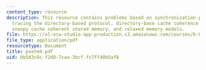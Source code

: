 ```yaml
---
content_type: resource
description: This resource contains problems based on synchronization primitives,
  tracing the directory-based protocol, directory-base cache coherence update protocols,
  snoopy cache coherent shared memory, and relaxed memory models.
file: https://ol-ocw-studio-app-production.s3.amazonaws.com/courses/6-823-computer-system-architecture-fall-2005/bb5d3c8cf2d87caa3bcffc7ff40b5af8_psetm4.pdf
file_type: application/pdf
resourcetype: Document
title: psetm4.pdf
uid: bb5d3c8c-f2d8-7caa-3bcf-fc7ff40b5af8
---
```


